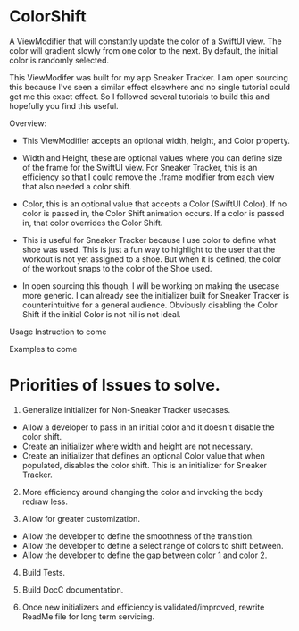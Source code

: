 # ColorShift

A ViewModifier that will constantly update the color of a SwiftUI view. The color will gradient slowly from one color to the next. By default, the initial color is randomly selected.

This ViewModifer was built for my app Sneaker Tracker. I am open sourcing this because I've seen a similar effect elsewhere and no single tutorial could get me this exact effect. So I followed several tutorials to build this and hopefully you find this useful. 

Overview:
- This ViewModifier accepts an optional width, height, and Color property. 

- Width and Height, these are optional values where you can define size of the frame for the SwiftUI view. For Sneaker Tracker, this is an efficiency so that I could remove the .frame modifier from each view that also needed a color shift. 

- Color, this is an optional value that accepts a Color (SwiftUI Color). If no color is passed in, the Color Shift animation occurs. If a color is passed in, that color overrides the Color Shift. 
- This is useful for Sneaker Tracker because I use color to define what shoe was used. This is just a fun way to highlight to the user that the workout is not yet assigned to a shoe. But when it is defined, the color of the workout snaps to the color of the Shoe used.   
- In open sourcing this though, I will be working on making the usecase more generic. I can already see the initializer built for Sneaker Tracker is counterintuitive for a general audience. Obviously disabling the Color Shift if the initial Color is not nil is not ideal.

Usage Instruction to come

Examples to come

# Priorities of Issues to solve.
1. Generalize initializer for Non-Sneaker Tracker usecases.
- Allow a developer to pass in an initial color and it doesn't disable the color shift.
- Create an initializer where width and height are not necessary. 
- Create an initializer that defines an optional Color value that when populated, disables the color shift. This is an initializer for Sneaker Tracker. 

2. More efficiency around changing the color and invoking the body redraw less. 

3. Allow for greater customization.
- Allow the developer to define the smoothness of the transition.
- Allow the developer to define a select range of colors to shift between. 
- Allow the developer to define the gap between color 1 and color 2.  

4. Build Tests.

5. Build DocC documentation. 

6. Once new initializers and efficiency is validated/improved, rewrite ReadMe file for long term servicing. 
